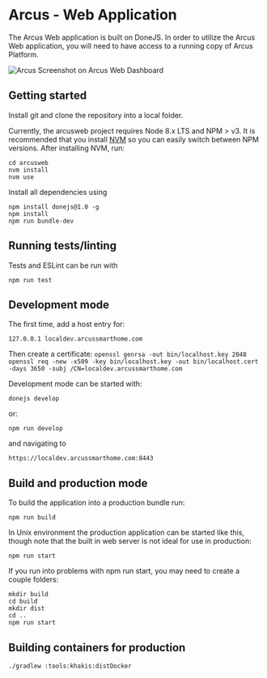 # Arcus - Web Application

The Arcus Web application is built on DoneJS. In order to utilize the Arcus Web application, you will need to have access to a running copy of Arcus Platform. 

![Arcus Screenshot on Arcus Web Dashboard](docs/screenshot.png)

## Getting started

Install git and clone the repository into a local folder.

Currently, the arcusweb project requires Node 8.x LTS and NPM > v3. It is recommended that you install [NVM](https://github.com/creationix/nvm) so you can easily switch between NPM versions. After installing NVM, run:

```
cd arcusweb
nvm install
nvm use
```

Install all dependencies using

```
npm install donejs@1.0 -g
npm install
npm run bundle-dev
```

## Running tests/linting

Tests and ESLint can be run with

```
npm run test
```

## Development mode

The first time, add a host entry for:

```
127.0.0.1 localdev.arcussmarthome.com
```

Then create a certificate:
`openssl genrsa -out bin/localhost.key 2048`
`openssl req -new -x509 -key bin/localhost.key -out bin/localhost.cert -days 3650 -subj /CN=localdev.arcussmarthome.com`

Development mode can be started with:

```
donejs develop
```
or:
```
npm run develop
```

and navigating to

```
https://localdev.arcussmarthome.com:8443
```

## Build and production mode

To build the application into a production bundle run:

```
npm run build
```

In Unix environment the production application can be started like this, though note that the built in web server is not ideal for use in production:

```
npm run start
```

If you run into problems with npm run start, you may need to create a couple folders:
```
mkdir build
cd build
mkdir dist
cd ..
npm run start
```

## Building containers for production

`./gradlew :tools:khakis:distDocker`
